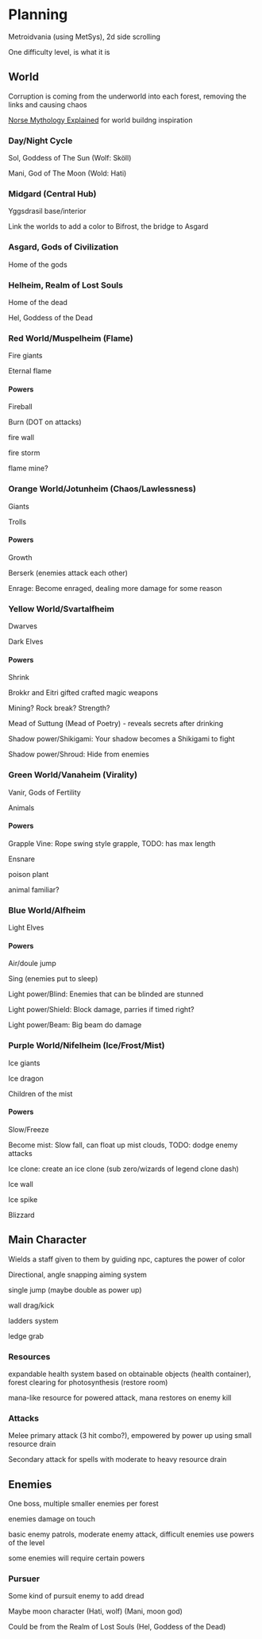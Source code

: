 # Planning

Metroidvania (using MetSys), 2d side scrolling

One difficulty level, is what it is

## World

Corruption is coming from the underworld into each forest, removing the links and causing chaos

[Norse Mythology Explained](https://youtu.be/Ij-uU7Ixm28?si=2k_ob8NpwN1EF9rI) for world buildng inspiration

### Day/Night Cycle

Sol, Goddess of The Sun (Wolf: Sköll)

Mani, God of The Moon (Wold: Hati)

### Midgard (Central Hub)

Yggsdrasil base/interior

Link the worlds to add a color to Bifrost, the bridge to Asgard

### Asgard, Gods of Civilization

Home of the gods

### Helheim, Realm of Lost Souls

Home of the dead

Hel, Goddess of the Dead

### Red World/Muspelheim (Flame)

Fire giants

Eternal flame

#### Powers

Fireball

Burn (DOT on attacks)

fire wall

fire storm

flame mine?

### Orange World/Jotunheim (Chaos/Lawlessness)

Giants

Trolls

#### Powers

Growth

Berserk (enemies attack each other)

Enrage: Become enraged, dealing more damage for some reason

### Yellow World/Svartalfheim

Dwarves

Dark Elves

#### Powers

Shrink

Brokkr and Eitri gifted crafted magic weapons

Mining? Rock break? Strength?

Mead of Suttung (Mead of Poetry) - reveals secrets after drinking

Shadow power/Shikigami: Your shadow becomes a Shikigami to fight

Shadow power/Shroud: Hide from enemies

### Green World/Vanaheim (Virality)

Vanir, Gods of Fertility

Animals

#### Powers

Grapple Vine: Rope swing style grapple, TODO: has max length

Ensnare

poison plant

animal familiar?

### Blue World/Alfheim

Light Elves

#### Powers

Air/doule jump

Sing (enemies put to sleep)

Light power/Blind: Enemies that can be blinded are stunned

Light power/Shield: Block damage, parries if timed right?

Light power/Beam: Big beam do damage

### Purple World/Nifelheim (Ice/Frost/Mist)

Ice giants

Ice dragon

Children of the mist

#### Powers

Slow/Freeze

Become mist: Slow fall, can float up mist clouds, TODO: dodge enemy attacks

Ice clone: create an ice clone (sub zero/wizards of legend clone dash)

Ice wall

Ice spike

Blizzard

## Main Character

Wields a staff given to them by guiding npc, captures the power of color

Directional, angle snapping aiming system

single jump (maybe double as power up)

wall drag/kick

ladders system

ledge grab

### Resources

expandable health system based on obtainable objects (health container), forest clearing for photosynthesis (restore room)

mana-like resource for powered attack, mana restores on enemy kill

### Attacks

Melee primary attack (3 hit combo?), empowered by power up using small resource drain

Secondary attack for spells with moderate to heavy resource drain

## Enemies

One boss, multiple smaller enemies per forest

enemies damage on touch

basic enemy patrols, moderate enemy attack, difficult enemies use powers of the level

some enemies will require certain powers

### Pursuer

Some kind of pursuit enemy to add dread

Maybe moon character (Hati, wolf) (Mani, moon god)

Could be from the Realm of Lost Souls (Hel, Goddess of the Dead)
